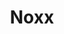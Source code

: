 ---
logohandle: noxxxyz
sort: noxx
title: Noxx
twitter: https://x.com/no_doxx
website: https://www.noxx.xyz/
---